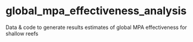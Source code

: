 # global_mpa_effectiveness_analysis
Data &amp; code to generate results estimates of global MPA effectiveness for shallow reefs
